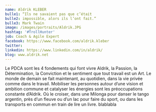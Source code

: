 ```yaml
---
name: Aldrik KLEBER
bulle1: “Ils ne savaient pas que c’était 
bulle2: impossible, alors ils l’ont fait.”
bulle3: Mark Twain
image: /images/portraits/Aldrik.JPG
hashtag: '#TrollHunter' 
job: Coach & Agile Expert
facebook: https://www.facebook.com/aldrik.kleber
twitter: 
linkedin: https://www.linkedin.com/in/aldrik/
blog: www.aldrik.net
---
```

Le PDCA sont les 4 fondements qui font vivre Aldrik, la Passion, la Détermination, la Conviction et le sentiment que tout 
travail est un Art. Le monde de demain se fait maintenant, au quotidien, dans la vie privée comme dans le travail. 
Mobiliser les personnes autour d’une vision et ambition commune et catalyser les énergies sont les préoccupations constante d’Aldrik.
Où le croiser, dans une Milonga pour danser le tango argentin, près d’un fleuve 
ou d’un lac pour faire du sport, ou dans les transports en commun en train de lire un livre. blablabla